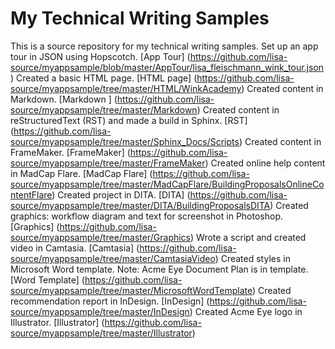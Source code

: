 # My Technical Writing Samples
This is a source repository for my technical writing samples.
Set up an app tour in JSON using Hopscotch.
[App Tour] (https://github.com/lisa-source/myappsample/blob/master/AppTour/lisa_fleischmann_wink_tour.json) 
Created a basic HTML page.
[HTML page] (https://github.com/lisa-source/myappsample/tree/master/HTML/WinkAcademy)
Created content in Markdown.
[Markdown ] (https://github.com/lisa-source/myappsample/tree/master/Markdown)
Created content in reStructuredText (RST) and made a build in Sphinx.
[RST] (https://github.com/lisa-source/myappsample/tree/master/Sphinx_Docs/Scripts)
Created content in FrameMaker.
[FrameMaker] (https://github.com/lisa-source/myappsample/tree/master/FrameMaker)
Created online help content in MadCap Flare.
[MadCap Flare] (https://github.com/lisa-source/myappsample/tree/master/MadCapFlare/BuildingProposalsOnlineContentFlare)
Created project in DITA.
[DITA] (https://github.com/lisa-source/myappsample/tree/master/DITA/BuildingProposalsDITA)
Created graphics: workflow diagram and text for screenshot in Photoshop.
[Graphics] (https://github.com/lisa-source/myappsample/tree/master/Graphics)
Wrote a script and created video in Camtasia.
[Camtasia] (https://github.com/lisa-source/myappsample/tree/master/CamtasiaVideo)
Created styles in Microsoft Word template.
Note: Acme Eye Document Plan is in template.
[Word Template] (https://github.com/lisa-source/myappsample/tree/master/MicrosoftWordTemplate)
Created recommendation report in InDesign.
[InDesign] (https://github.com/lisa-source/myappsample/tree/master/InDesign)
Created Acme Eye logo in Illustrator.
[Illustrator] (https://github.com/lisa-source/myappsample/tree/master/Illustrator)

